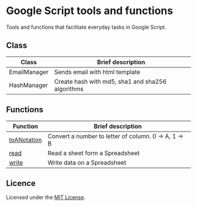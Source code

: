 # Google Script tools and functions

Tools and functions that facilitate everyday tasks in Google Script.

## Class

| Class        | Brief description                                |
| ------------ | ------------------------------------------------ |
| EmailManager | Sends email with html template                   |
| HashManager  | Create hash with md5, sha1 and sha256 algorithms |

## Functions

| Function                                                        | Brief description                                    |
| --------------------------------------------------------------- | ---------------------------------------------------- |
| [toANotation](/ReadWriteSpreadsheet#toanotationnumber)          | Convert a number to letter of column. 0 -> A, 1 -> B |
| [read](/ReadWriteSpreadsheet#readurl-sheetname-startrow-config) | Read a sheet form a Spreadsheet                      |
| [write](/ReadWriteSpreadsheet#writeurl-sheetname-data-rowindex) | Write data on a Spreadsheet                          |

## Licence

Licensed under the [MIT License](https://github.com/hyfi06/SAEtools/blob/master/LICENSE).
